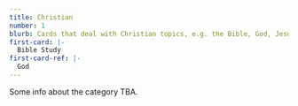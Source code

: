 ```yaml
---
title: Christian
number: 1
blurb: Cards that deal with Christian topics, e.g. the Bible, God, Jesus, Moses, Paul, etc.
first-card: |-
  Bible Study
first-card-ref: |-
  God
---
```

Some info about the category TBA.
